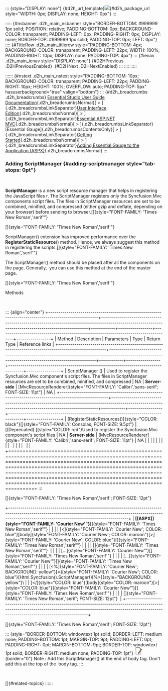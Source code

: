 ::: {style="DISPLAY: none"}
[](ms-xhelp:///?Id=d2h_url_template){#d2h_url_template}![](!package_url!){#d2h_package_url style="WIDTH: 0px; DISPLAY: none; HEIGHT: 0px"}
:::

::::: {#nsbanner .d2h_main_nsbanner style="BORDER-BOTTOM: #999999 1px solid; POSITION: relative; PADDING-BOTTOM: 0px; BACKGROUND-COLOR: transparent; PADDING-LEFT: 0px; PADDING-RIGHT: 0px; DISPLAY: none; BORDER-TOP: #999999 1px solid; PADDING-TOP: 0px; LEFT: 0px"}
:::: {#TitleRow .d2h_main_titlerow style="PADDING-BOTTOM: 4px; BACKGROUND-COLOR: transparent; PADDING-LEFT: 22px; WIDTH: 100%; PADDING-RIGHT: 10px; DISPLAY: none; PADDING-TOP: 4px"}
::: {#ienav .d2h_main_ienav style="DISPLAY: none"}
[](ms-xhelp:///?Id=082824f2-1a1d-405e-a199-c186ff405637){#D2HPrevious .D2HPreviousEnabled}  [](ms-xhelp:///?Id=24876712-9cf7-41ee-bcf5-9cdd9a32c3e9){#D2HNext .D2HNextEnabled}
:::
::::
:::::

:::::: {#nstext .d2h_main_nstext style="PADDING-BOTTOM: 10px; BACKGROUND-COLOR: transparent; PADDING-LEFT: 22px; PADDING-RIGHT: 10px; HEIGHT: 100%; OVERFLOW: auto; PADDING-TOP: 5px" hasuserbackground="true" valign="bottom"}
::: {#d2h_breadcrumbs .d2h_breadcrumbs}
[Essential Studio User Guide Documentation](ms-xhelp:///?Id=12457748-09e3-4d74-a240-8e049cedf030){.d2h_breadcrumbsNormal}[ \> ]{.d2h_breadcrumbsLinkSeparator}[User Interface Edition](ms-xhelp:///?Id=c29296b7-531c-413b-a0ec-488ca1f7f669){.d2h_breadcrumbsNormal}[ \> ]{.d2h_breadcrumbsLinkSeparator}[Essential ASP.NET MVC](ms-xhelp:///?Id=4b14e7d1-65c4-4f67-b1aa-2c37709905a5){.d2h_breadcrumbsNormal}[ \> ]{.d2h_breadcrumbsLinkSeparator}[Essential Gauge]{.d2h_breadcrumbsContentsOnly}[ \> ]{.d2h_breadcrumbsLinkSeparator}[Getting Started](ms-xhelp:///?Id=0eb97268-6d10-4db1-8ac8-dab54249067e){.d2h_breadcrumbsNormal}[ \> ]{.d2h_breadcrumbsLinkSeparator}[Adding Essential Gauge to the Application (ASPX)](ms-xhelp:///?Id=6a9b5bee-53a2-46cf-99d3-3c3d407362c1){.d2h_breadcrumbsNormal}
:::

### Adding ScriptManager {#adding-scriptmanager style="tab-stops: 0pt"}

 

**ScriptManager** is a new script resource manager that helps in registering the JavaScript files r. The ScriptManager registers only the Syncfusion.Mvc components script files. The files in ScriptManager resources are set to be combined, minified, and compressed (either gzip and deflate, depending on your browser) before sending to browser.[]{style="FONT-FAMILY: 'Times New Roman','serif'"}

[]{style="FONT-FAMILY: 'Times New Roman','serif'"} 

ScriptManager() extension has improved performance over the **RegisterStaticResource**() method. Hence, we always suggest this method in registering the scripts.[]{style="FONT-FAMILY: 'Times New Roman','serif'"}

The ScriptManager() method should be placed after all the components on the page. Generally,  you can use this method at the end of the master page.

[]{style="FONT-FAMILY: 'Times New Roman','serif'"} 

Methods

 

::: {align="center"}
+------------------------------------------------------------------------------------------------------+-----------------------------------------------------------------------------------------------------------------------------------------------------+------------+-----------------+-------------------------------------------------------------------------------------+-----------------+
| Method                                                                                               | Description                                                                                                                                         | Parameters | Type            | Return Type                                                                         | Reference links |
+------------------------------------------------------------------------------------------------------+-----------------------------------------------------------------------------------------------------------------------------------------------------+------------+-----------------+-------------------------------------------------------------------------------------+-----------------+
| ScriptManager ()                                                                                     | Used to register the Syncfusion.Mvc component's script files. The files in ScriptManager resources are set to be combined, minified, and compressed | NA         | **Server-side** | [MvcResourceRenderer]{style="FONT-FAMILY: 'Calibri','sans-serif'; FONT-SIZE: 11pt"} | NA              |
+------------------------------------------------------------------------------------------------------+-----------------------------------------------------------------------------------------------------------------------------------------------------+------------+-----------------+-------------------------------------------------------------------------------------+-----------------+
| [RegisterStaticResources()]{style="COLOR: black"}[]{style="FONT-FAMILY: Consolas; FONT-SIZE: 9.5pt"} | [(Deprecated) ]{style="COLOR: red"}Used to register the Syncfusion.Mvc component's script files                                                     | NA         | **Server-side** | [MvcResourceRenderer]{style="FONT-FAMILY: 'Calibri','sans-serif'; FONT-SIZE: 11pt"} | NA              |
|                                                                                                      |                                                                                                                                                     |            |                 |                                                                                     |                 |
|                                                                                                      |                                                                                                                                                     |            |                 |                                                                                     |                 |
+======================================================================================================+=====================================================================================================================================================+============+=================+=====================================================================================+=================+
:::

[]{style="FONT-FAMILY: 'Times New Roman','serif'; FONT-SIZE: 12pt"} 

+-----------------------------------------------------------------------------------------------------------------------------------------------------------------------------------------------------------------------+
| **[\[ASPX\]]{style="FONT-FAMILY: 'Courier New'"}**[]{style="FONT-FAMILY: 'Times New Roman','serif'"}                                                                                                                  |
|                                                                                                                                                                                                                       |
| [\<]{style="FONT-FAMILY: 'Courier New'; COLOR: blue"}[body]{style="FONT-FAMILY: 'Courier New'; COLOR: maroon"}[\>]{style="FONT-FAMILY: 'Courier New'; COLOR: blue"}[]{style="FONT-FAMILY: 'Times New Roman','serif'"} |
|                                                                                                                                                                                                                       |
| []{style="FONT-FAMILY: 'Times New Roman','serif'"}                                                                                                                                                                    |
|                                                                                                                                                                                                                       |
| [...]{style="FONT-FAMILY: 'Courier New'"}[]{style="FONT-FAMILY: 'Times New Roman','serif'"}                                                                                                                           |
|                                                                                                                                                                                                                       |
| [...]{style="FONT-FAMILY: 'Courier New'"}[]{style="FONT-FAMILY: 'Times New Roman','serif'"}                                                                                                                           |
|                                                                                                                                                                                                                       |
| [\<%]{style="FONT-FAMILY: 'Courier New'; BACKGROUND: yellow"}[=]{style="FONT-FAMILY: 'Courier New'; COLOR: blue"}[Html.Syncfusion().ScriptManager()[%\>]{style="BACKGROUND: yellow"}\                                 |
| [\</]{style="COLOR: blue"}[body]{style="COLOR: maroon"}[\>]{style="COLOR: blue"}]{style="FONT-FAMILY: 'Courier New'"}[]{style="FONT-FAMILY: 'Times New Roman','serif'"}                                               |
|                                                                                                                                                                                                                       |
| []{style="FONT-FAMILY: 'Times New Roman','serif'; FONT-SIZE: 12pt"}                                                                                                                                                   |
+-----------------------------------------------------------------------------------------------------------------------------------------------------------------------------------------------------------------------+

[]{style="FONT-FAMILY: 'Times New Roman','serif'; FONT-SIZE: 12pt"} 

::: {style="BORDER-BOTTOM: windowtext 1pt solid; BORDER-LEFT: medium none; PADDING-BOTTOM: 1pt; MARGIN-TOP: 9pt; PADDING-LEFT: 0pt; PADDING-RIGHT: 0pt; MARGIN-BOTTOM: 9pt; BORDER-TOP: windowtext 1pt solid; BORDER-RIGHT: medium none; PADDING-TOP: 1pt"}
![Description: C:\\Documents and Settings\\jananit\\Desktop\\Dataicon.jpg](ImagesExt/image57_9.jpg){border="0"} Note : Add this ScriptManager() at the end of body tag. Don't add this at the top of the  body tag.
:::

 

[]{#related-topics}
::::::
